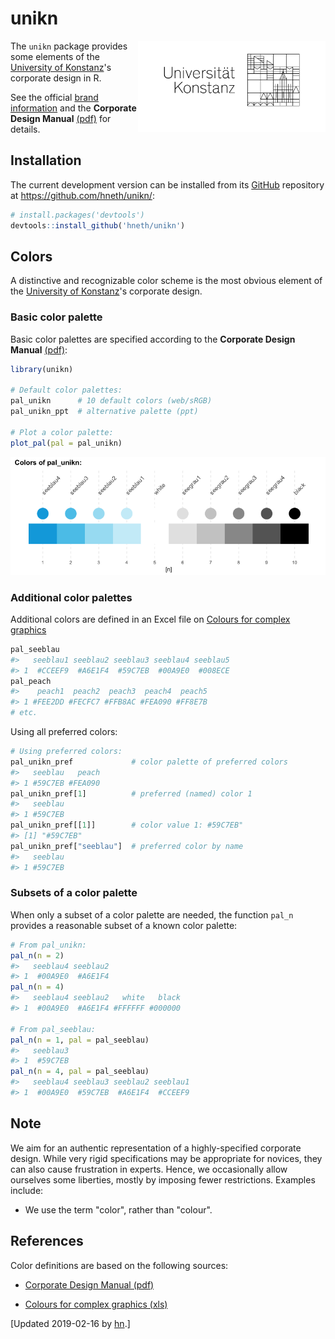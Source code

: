 
<!-- README.md is generated from README.Rmd. Please edit THIS (Rmd) file. -->
unikn
=====

<!-- uni.kn logo and link: -->
<!-- ![](./inst/pix/logo.svg) -->
<a href="https://www.uni.kn/"> <img src = "./inst/pix/logo_min.png" alt = "uni.kn" style = "width: 300px; float: right; border:30;"/> </a>

The `unikn` package provides some elements of the [University of Konstanz](https://www.uni-konstanz.de/)'s corporate design in R.

See the official [brand information](https://www.uni-konstanz.de/en/university/news-and-media/create-online-and-print-media/corporate-design/) and the **Corporate Design Manual** [(pdf)](https://www.uni-konstanz.de/typo3temp/secure_downloads/57014/0/0143c03b80bd1fa99843c8f8686f806305928078/UKN_CD_Manual_150921.pdf) for details.

Installation
------------

The current development version can be installed from its [GitHub](https://github.com) repository at <https://github.com/hneth/unikn/>:

``` r
# install.packages('devtools')
devtools::install_github('hneth/unikn')
```

Colors
------

A distinctive and recognizable color scheme is the most obvious element of the [University of Konstanz](https://www.uni-konstanz.de/)'s corporate design.

### Basic color palette

Basic color palettes are specified according to the **Corporate Design Manual** [(pdf)](https://www.uni-konstanz.de/typo3temp/secure_downloads/57014/0/0143c03b80bd1fa99843c8f8686f806305928078/UKN_CD_Manual_150921.pdf):

``` r
library(unikn)

# Default color palettes:
pal_unikn      # 10 default colors (web/sRGB)
pal_unikn_ppt  # alternative palette (ppt) 

# Plot a color palette:
plot_pal(pal = pal_unikn)
```

<img src = "./inst/pix/pal_unikn.png" alt = "pal_unikn" style = "width: 800px; border:10;"/>

### Additional color palettes

Additional colors are defined in an Excel file on [Colours for complex graphics](https://www.uni-konstanz.de/en/university/news-and-media/create-online-and-print-media/corporate-design/colours-for-complex-graphics/)

``` r
pal_seeblau
#>   seeblau1 seeblau2 seeblau3 seeblau4 seeblau5
#> 1  #CCEEF9  #A6E1F4  #59C7EB  #00A9E0  #008ECE
pal_peach
#>    peach1  peach2  peach3  peach4  peach5
#> 1 #FEE2DD #FECFC7 #FFB8AC #FEA090 #FF8E7B
# etc.
```

Using all preferred colors:

``` r
# Using preferred colors:
pal_unikn_pref             # color palette of preferred colors
#>   seeblau   peach
#> 1 #59C7EB #FEA090
pal_unikn_pref[1]          # preferred (named) color 1
#>   seeblau
#> 1 #59C7EB
pal_unikn_pref[[1]]        # color value 1: #59C7EB"
#> [1] "#59C7EB"
pal_unikn_pref["seeblau"]  # preferred color by name
#>   seeblau
#> 1 #59C7EB
```

### Subsets of a color palette

When only a subset of a color palette are needed, the function `pal_n` provides a reasonable subset of a known color palette:

``` r
# From pal_unikn:
pal_n(n = 2)
#>   seeblau4 seeblau2
#> 1  #00A9E0  #A6E1F4
pal_n(n = 4)
#>   seeblau4 seeblau2   white   black
#> 1  #00A9E0  #A6E1F4 #FFFFFF #000000

# From pal_seeblau:
pal_n(n = 1, pal = pal_seeblau)
#>   seeblau3
#> 1  #59C7EB
pal_n(n = 4, pal = pal_seeblau)
#>   seeblau4 seeblau3 seeblau2 seeblau1
#> 1  #00A9E0  #59C7EB  #A6E1F4  #CCEEF9
```

Note
----

We aim for an authentic representation of a highly-specified corporate design. While very rigid specifications may be appropriate for novices, they can also cause frustration in experts. Hence, we occasionally allow ourselves some liberties, mostly by imposing fewer restrictions. Examples include:

-   We use the term "color", rather than "colour".

References
----------

Color definitions are based on the following sources:

-   [Corporate Design Manual (pdf)](https://www.uni-konstanz.de/typo3temp/secure_downloads/57014/0/0143c03b80bd1fa99843c8f8686f806305928078/UKN_CD_Manual_150921.pdf)

-   [Colours for complex graphics (xls)](https://www.uni-konstanz.de/en/university/news-and-media/create-online-and-print-media/corporate-design/colours-for-complex-graphics/)

<!-- Update: -->
\[Updated 2019-02-16 by [hn](https://neth.de).\]

<!-- eof. -->
